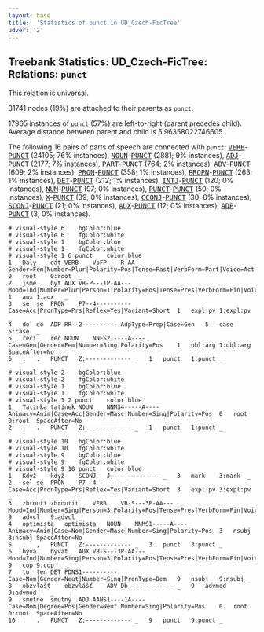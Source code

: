 ```yaml
---
layout: base
title:  'Statistics of punct in UD_Czech-FicTree'
udver: '2'
---
```


## Treebank Statistics: UD_Czech-FicTree: Relations: `punct`

This relation is universal.

31741 nodes (19%) are attached to their parents as `punct`.

17965 instances of `punct` (57%) are left-to-right (parent precedes child).
Average distance between parent and child is 5.96358022746605.

The following 16 pairs of parts of speech are connected with `punct`: <tt><a href="cs_fictree-pos-VERB.html">VERB</a></tt>-<tt><a href="cs_fictree-pos-PUNCT.html">PUNCT</a></tt> (24105; 76% instances), <tt><a href="cs_fictree-pos-NOUN.html">NOUN</a></tt>-<tt><a href="cs_fictree-pos-PUNCT.html">PUNCT</a></tt> (2881; 9% instances), <tt><a href="cs_fictree-pos-ADJ.html">ADJ</a></tt>-<tt><a href="cs_fictree-pos-PUNCT.html">PUNCT</a></tt> (2177; 7% instances), <tt><a href="cs_fictree-pos-PART.html">PART</a></tt>-<tt><a href="cs_fictree-pos-PUNCT.html">PUNCT</a></tt> (764; 2% instances), <tt><a href="cs_fictree-pos-ADV.html">ADV</a></tt>-<tt><a href="cs_fictree-pos-PUNCT.html">PUNCT</a></tt> (609; 2% instances), <tt><a href="cs_fictree-pos-PRON.html">PRON</a></tt>-<tt><a href="cs_fictree-pos-PUNCT.html">PUNCT</a></tt> (358; 1% instances), <tt><a href="cs_fictree-pos-PROPN.html">PROPN</a></tt>-<tt><a href="cs_fictree-pos-PUNCT.html">PUNCT</a></tt> (263; 1% instances), <tt><a href="cs_fictree-pos-DET.html">DET</a></tt>-<tt><a href="cs_fictree-pos-PUNCT.html">PUNCT</a></tt> (212; 1% instances), <tt><a href="cs_fictree-pos-INTJ.html">INTJ</a></tt>-<tt><a href="cs_fictree-pos-PUNCT.html">PUNCT</a></tt> (120; 0% instances), <tt><a href="cs_fictree-pos-NUM.html">NUM</a></tt>-<tt><a href="cs_fictree-pos-PUNCT.html">PUNCT</a></tt> (97; 0% instances), <tt><a href="cs_fictree-pos-PUNCT.html">PUNCT</a></tt>-<tt><a href="cs_fictree-pos-PUNCT.html">PUNCT</a></tt> (50; 0% instances), <tt><a href="cs_fictree-pos-X.html">X</a></tt>-<tt><a href="cs_fictree-pos-PUNCT.html">PUNCT</a></tt> (39; 0% instances), <tt><a href="cs_fictree-pos-CCONJ.html">CCONJ</a></tt>-<tt><a href="cs_fictree-pos-PUNCT.html">PUNCT</a></tt> (30; 0% instances), <tt><a href="cs_fictree-pos-SCONJ.html">SCONJ</a></tt>-<tt><a href="cs_fictree-pos-PUNCT.html">PUNCT</a></tt> (21; 0% instances), <tt><a href="cs_fictree-pos-AUX.html">AUX</a></tt>-<tt><a href="cs_fictree-pos-PUNCT.html">PUNCT</a></tt> (12; 0% instances), <tt><a href="cs_fictree-pos-ADP.html">ADP</a></tt>-<tt><a href="cs_fictree-pos-PUNCT.html">PUNCT</a></tt> (3; 0% instances).


~~~ conllu
# visual-style 6	bgColor:blue
# visual-style 6	fgColor:white
# visual-style 1	bgColor:blue
# visual-style 1	fgColor:white
# visual-style 1 6 punct	color:blue
1	Daly	dát	VERB	VpFP----R-AA---	Gender=Fem|Number=Plur|Polarity=Pos|Tense=Past|VerbForm=Part|Voice=Act	0	root	0:root	_
2	jsme	být	AUX	VB-P---1P-AA---	Mood=Ind|Number=Plur|Person=1|Polarity=Pos|Tense=Pres|VerbForm=Fin|Voice=Act	1	aux	1:aux	_
3	se	se	PRON	P7--4----------	Case=Acc|PronType=Prs|Reflex=Yes|Variant=Short	1	expl:pv	1:expl:pv	_
4	do	do	ADP	RR--2----------	AdpType=Prep|Case=Gen	5	case	5:case	_
5	řeči	řeč	NOUN	NNFS2-----A----	Case=Gen|Gender=Fem|Number=Sing|Polarity=Pos	1	obl:arg	1:obl:arg	SpaceAfter=No
6	.	.	PUNCT	Z:-------------	_	1	punct	1:punct	_

~~~


~~~ conllu
# visual-style 2	bgColor:blue
# visual-style 2	fgColor:white
# visual-style 1	bgColor:blue
# visual-style 1	fgColor:white
# visual-style 1 2 punct	color:blue
1	Tatínka	tatínek	NOUN	NNMS4-----A----	Animacy=Anim|Case=Acc|Gender=Masc|Number=Sing|Polarity=Pos	0	root	0:root	SpaceAfter=No
2	.	.	PUNCT	Z:-------------	_	1	punct	1:punct	_

~~~


~~~ conllu
# visual-style 10	bgColor:blue
# visual-style 10	fgColor:white
# visual-style 9	bgColor:blue
# visual-style 9	fgColor:white
# visual-style 9 10 punct	color:blue
1	Když	když	SCONJ	J,-------------	_	3	mark	3:mark	_
2	se	se	PRON	P7--4----------	Case=Acc|PronType=Prs|Reflex=Yes|Variant=Short	3	expl:pv	3:expl:pv	_
3	zhroutí	zhroutit	VERB	VB-S---3P-AA---	Mood=Ind|Number=Sing|Person=3|Polarity=Pos|Tense=Pres|VerbForm=Fin|Voice=Act	9	advcl	9:advcl	_
4	optimista	optimista	NOUN	NNMS1-----A----	Animacy=Anim|Case=Nom|Gender=Masc|Number=Sing|Polarity=Pos	3	nsubj	3:nsubj	SpaceAfter=No
5	,	,	PUNCT	Z:-------------	_	3	punct	3:punct	_
6	bývá	bývat	AUX	VB-S---3P-AA---	Mood=Ind|Number=Sing|Person=3|Polarity=Pos|Tense=Pres|VerbForm=Fin|Voice=Act	9	cop	9:cop	_
7	to	ten	DET	PDNS1----------	Case=Nom|Gender=Neut|Number=Sing|PronType=Dem	9	nsubj	9:nsubj	_
8	obzvlášť	obzvlášť	ADV	Db-------------	_	9	advmod	9:advmod	_
9	smutné	smutný	ADJ	AANS1----1A----	Case=Nom|Degree=Pos|Gender=Neut|Number=Sing|Polarity=Pos	0	root	0:root	SpaceAfter=No
10	.	.	PUNCT	Z:-------------	_	9	punct	9:punct	_

~~~


